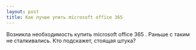 ```yaml
---
layout: post 
title: Как лучше упить microsoft office 365 
--- 
```

Возникла необходимость купить microsoft office 365 . Раньше с таким не сталкивались. Кто подскажет, стоящая штука?
